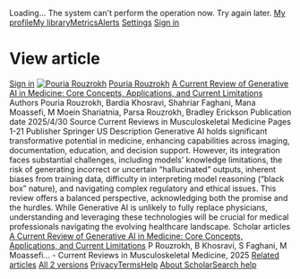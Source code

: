 Loading...
The system can't perform the operation now. Try again later.
[](javascript:void\(0\))
[](javascript:void\(0\))[](https://scholar.google.com/schhp?hl=en)
[My profile](https://scholar.google.com/citations?hl=en)[My library](https://scholar.google.com/scholar?scilib=1&hl=en)[Metrics](https://scholar.google.com/citations?view_op=metrics_intro&hl=en)[Alerts](https://scholar.google.com/scholar_alerts?view_op=list_alerts&hl=en)
[Settings](https://scholar.google.com/scholar_settings?hl=en)
[Sign in](https://accounts.google.com/Login?hl=en&continue=https://scholar.google.com/schhp%3Fhl%3Den)
[](https://scholar.google.com/citations?view_op=list_works&hl=en&hl=en&user=Ksv9I0sAAAAJ&sortby=pubdate)
# View article
[Sign in](https://accounts.google.com/Login?hl=en&continue=https://scholar.google.com/schhp%3Fhl%3Den)
[](javascript:void\(0\))
[![Pouria Rouzrokh](https://scholar.googleusercontent.com/citations?view_op=small_photo&user=Ksv9I0sAAAAJ&citpid=5)](https://scholar.google.com/citations?user=Ksv9I0sAAAAJ&hl=en)
[Pouria Rouzrokh](https://scholar.google.com/citations?user=Ksv9I0sAAAAJ&hl=en)
[A Current Review of Generative AI in Medicine: Core Concepts, Applications, and Current Limitations](https://link.springer.com/article/10.1007/s12178-025-09961-y)
Authors
Pouria Rouzrokh, Bardia Khosravi, Shahriar Faghani, Mana Moassefi, M Moein Shariatnia, Parsa Rouzrokh, Bradley Erickson
Publication date
2025/4/30
Source
Current Reviews in Musculoskeletal Medicine
Pages
1-21
Publisher
Springer US
Description
Generative AI holds significant transformative potential in medicine, enhancing capabilities across imaging, documentation, education, and decision support. However, its integration faces substantial challenges, including models’ knowledge limitations, the risk of generating incorrect or uncertain “hallucinated” outputs, inherent biases from training data, difficulty in interpreting model reasoning (“black box” nature), and navigating complex regulatory and ethical issues. This review offers a balanced perspective, acknowledging both the promise and the hurdles. While Generative AI is unlikely to fully replace physicians, understanding and leveraging these technologies will be crucial for medical professionals navigating the evolving healthcare landscape.
Scholar articles
[A Current Review of Generative AI in Medicine: Core Concepts, Applications, and Current Limitations](https://scholar.google.com/scholar?oi=bibs&cluster=6392820774113843968&btnI=1&hl=en)
P Rouzrokh, B Khosravi, S Faghani, M Moassefi… - Current Reviews in Musculoskeletal Medicine, 2025
[Related articles](https://scholar.google.com/scholar?oi=bibs&hl=en&q=related:ABvLmZ_ct1gJ:scholar.google.com/) [All 2 versions](https://scholar.google.com/scholar?oi=bibs&hl=en&cluster=6392820774113843968)
[Privacy](https://www.google.com/intl/en/policies/privacy/)[Terms](https://www.google.com/intl/en/policies/terms/)[Help](javascript:void\(0\))
[About Scholar](https://scholar.google.com/intl/en/scholar/about.html)[Search help](https://support.google.com/websearch?p=scholar_dsa&hl=en)
